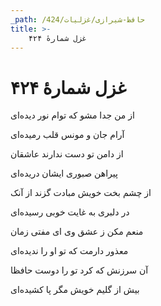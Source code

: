 ```yaml
---
_path: /حافظ-شیرازی/غزلیات/424
title: >-
    غزل شمارهٔ ۴۲۴
---
```

# غزل شمارهٔ ۴۲۴

<div class="b" id="bn1"><div class="m1"><p>از من جدا مشو که توام نور دیده‌ای</p></div>
<div class="m2"><p>آرام جان و مونس قلب رمیده‌ای</p></div></div>
<div class="b" id="bn2"><div class="m1"><p>از دامن تو دست ندارند عاشقان</p></div>
<div class="m2"><p>پیراهن صبوری ایشان دریده‌ای</p></div></div>
<div class="b" id="bn3"><div class="m1"><p>از چشم بخت خویش مبادت گزند از آنک</p></div>
<div class="m2"><p>در دلبری به غایت خوبی رسیده‌ای</p></div></div>
<div class="b" id="bn4"><div class="m1"><p>منعم مکن ز عشق وی ای مفتی زمان</p></div>
<div class="m2"><p>معذور دارمت که تو او را ندیده‌ای</p></div></div>
<div class="b" id="bn5"><div class="m1"><p>آن سرزنش که کرد تو را دوست حافظا</p></div>
<div class="m2"><p>بیش از گلیم خویش مگر پا کشیده‌ای</p></div></div>
